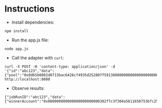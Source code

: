 # Instructions

- Install dependencies:
```
npm install
```
- Run the app.js file:
```
node app.js
```
- Call the adapter with `curl`:
```
curl -X POST -H 'content-type: application/json' -d '{"id":"abc123","data":{"pool":"0x0d65b0802d0713bac6426cf4935d252807f59136000000000000000000000000","level":1}}' http://localhost:8080
```
- Observe results:
```
{"jobRunID":"abc123","data":{"winnerAccount":"0x000000000000000000000000302f7c3f304a5611658753bfc259e53600a1df71"}}
```
